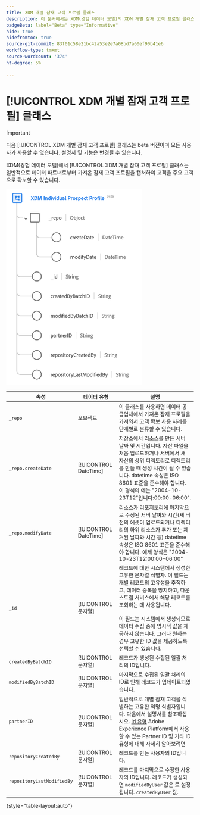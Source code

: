 ```yaml
---
title: XDM 개별 잠재 고객 프로필 클래스
description: 이 문서에서는 XDM(경험 데이터 모델)의 XDM 개별 잠재 고객 프로필 클래스에 대한 개요를 제공합니다.
badgeBeta: label="Beta" type="Informative"
hide: true
hidefromtoc: true
source-git-commit: 83f01c58e21bc42a53e2e7a08bd7a60ef90b41e6
workflow-type: tm+mt
source-wordcount: '374'
ht-degree: 5%

---
```


# [!UICONTROL XDM 개별 잠재 고객 프로필] 클래스

>[!IMPORTANT]
>
>다음 [!UICONTROL XDM 개별 잠재 고객 프로필] 클래스는 beta 버전이며 모든 사용자가 사용할 수 없습니다. 설명서 및 기능은 변경될 수 있습니다.

XDM(경험 데이터 모델)에서 [!UICONTROL XDM 개별 잠재 고객 프로필] 클래스는 일반적으로 데이터 파트너로부터 가져온 잠재 고객 프로필을 캡처하여 고객을 주요 고객으로 확보할 수 있습니다.

![XDM Prospect 클래스의 스키마 다이어그램입니다.](../images/classes/individual-prospect-profile.png)

| 속성 | 데이터 유형 | 설명 |
| --- | --- | --- |
| `_repo` | 오브젝트 | 이 클래스를 사용하면 데이터 공급업체에서 가져온 잠재 프로필을 가져와서 고객 확보 사용 사례를 단계별로 분류할 수 있습니다. |
| `_repo.createDate` | [!UICONTROL DateTime] | 저장소에서 리소스를 만든 서버 날짜 및 시간입니다. 자산 파일을 처음 업로드하거나 서버에서 새 자산의 상위 디렉토리로 디렉토리를 만들 때 생성 시간이 될 수 있습니다. datetime 속성은 ISO 8601 표준을 준수해야 합니다. 이 형식의 예는 &quot;2004-10-23T12&quot;입니다:00:00-06:00&quot;. |
| `_repo.modifyDate` | [!UICONTROL DateTime] | 리소스가 리포지토리에 마지막으로 수정된 서버 날짜와 시간(새 버전의 에셋이 업로드되거나 디렉터리의 하위 리소스가 추가 또는 제거된 날짜와 시간 등) datetime 속성은 ISO 8601 표준을 준수해야 합니다. 예제 양식은 &quot;2004-10-23T12:00:00-06:00&quot; |
| `_id` | [!UICONTROL 문자열] | 레코드에 대한 시스템에서 생성한 고유한 문자열 식별자. 이 필드는 개별 레코드의 고유성을 추적하고, 데이터 중복을 방지하고, 다운스트림 서비스에서 해당 레코드를 조회하는 데 사용됩니다.<br><br>이 필드는 시스템에서 생성되므로 데이터 수집 중에 명시적 값을 제공하지 않습니다. 그러나 원하는 경우 고유한 ID 값을 제공하도록 선택할 수 있습니다. |
| `createdByBatchID` | [!UICONTROL 문자열] | 레코드가 생성된 수집된 일괄 처리의 ID입니다. |
| `modifiedByBatchID` | [!UICONTROL 문자열] | 마지막으로 수집된 일괄 처리의 ID로 인해 레코드가 업데이트되었습니다. |
| `partnerID` | [!UICONTROL 문자열] | 일반적으로 개별 잠재 고객을 식별하는 고유한 익명 식별자입니다. 다음에서 설명서를 참조하십시오. [id 유형](../../identity-service/namespaces.md#identity-types) Adobe Experience Platform에서 사용할 수 있는 Partner ID 및 기타 ID 유형에 대해 자세히 알아보려면 |
| `repositoryCreatedBy` | [!UICONTROL 문자열] | 레코드를 만든 사용자의 ID입니다. |
| `repositoryLastModifiedBy` | [!UICONTROL 문자열] | 레코드를 마지막으로 수정한 사용자의 ID입니다. 레코드가 생성되면 `modifiedByUser` 값은 로 설정됩니다. `createdByUser` 값. |

{style="table-layout:auto"}

